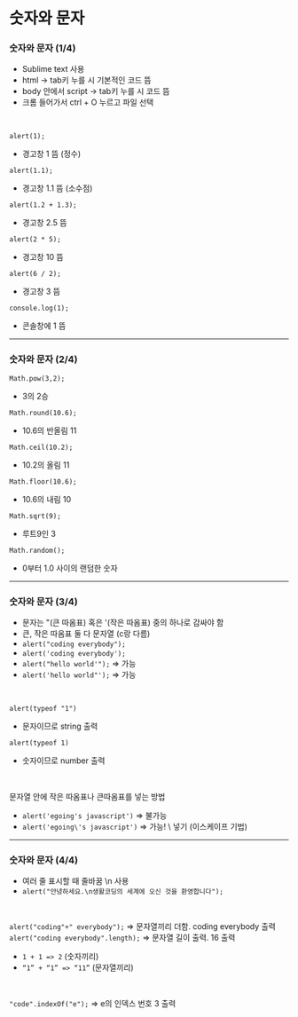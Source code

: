 # 숫자와 문자
### 숫자와 문자 (1/4)
- Sublime text 사용
- html -> tab키 누를 시 기본적인 코드 뜸
- body 안에서 script -> tab키 누를 시 코드 뜸
- 크롬 들어가서 ctrl + O 누르고 파일 선택
</br>

`alert(1);`
- 경고창 1 뜸 (정수)

`alert(1.1);`
- 경고창 1.1 뜸 (소수점)

`alert(1.2 + 1.3);` 
- 경고창 2.5 뜸
  
`alert(2 * 5);`
- 경고창 10 뜸
  
`alert(6 / 2);`
- 경고창 3 뜸
  
`console.log(1);`
- 콘솔창에 1 뜸

---

### 숫자와 문자 (2/4)
`Math.pow(3,2);` 
- 3의 2승
  
`Math.round(10.6);`
- 10.6의 반올림 11
  
`Math.ceil(10.2);` 
- 10.2의 올림 11
  
`Math.floor(10.6);` 
- 10.6의 내림 10
  
`Math.sqrt(9);` 
- 루트9인 3
  
`Math.random();`
- 0부터 1.0 사이의 랜덤한 숫자

---

### 숫자와 문자 (3/4)
- 문자는 "(큰 따옴표) 혹은 '(작은 따옴표) 중의 하나로 감싸야 함
- 큰, 작은 따옴표 둘 다 문자열 (c랑 다름)
- `alert("coding everybody");`
- `alert('coding everybody');`
- `alert("hello world'");` => 가능
- `alert('hello world"');` => 가능
</br>

`alert(typeof "1")` 
- 문자이므로 string 출력
  
`alert(typeof 1)` 
- 숫자이므로 number 출력
</br>

문자열 안에 작은 따옴표나 큰따옴표를 넣는 방법
- `alert('egoing's javascript')` => 불가능
- `alert('egoing\'s javascript')` => 가능! \ 넣기 (이스케이프 기법) 

---

### 숫자와 문자 (4/4)
- 여러 줄 표시할 때 줄바꿈 \n 사용
- `alert("안녕하세요.\n생활코딩의 세계에 오신 것을 환영합니다");`
</br>

`alert("coding"+" everybody");` => 문자열끼리 더함. coding everybody 출력
`alert("coding everybody".length);` => 문자열 길이 출력. 16 출력
</br>

- `1 + 1 => 2` (숫자끼리)
- `“1” + “1” => “11”` (문자열끼리)
</br>

`"code".indexOf("e");` => e의 인덱스 번호 3 출력

